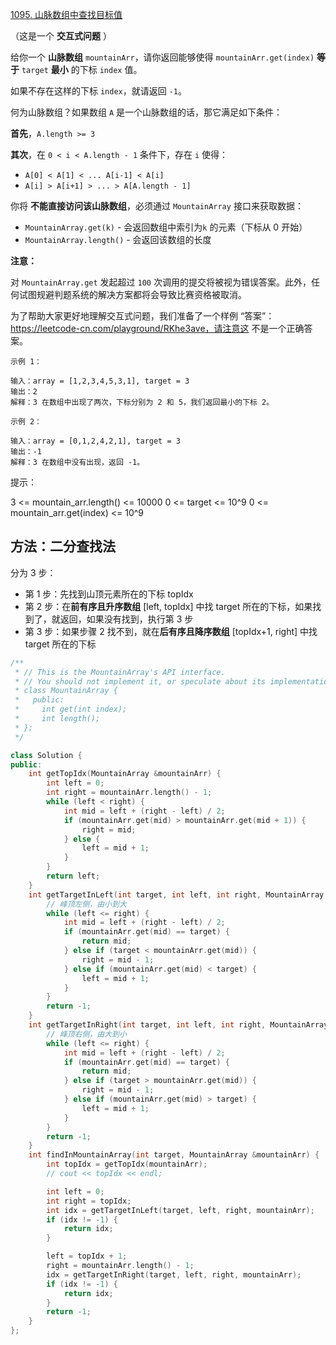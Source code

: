 [1095. 山脉数组中查找目标值](https://leetcode-cn.com/problems/find-in-mountain-array/)

（这是一个 **交互式问题** ）

给你一个 **山脉数组** `mountainArr`，请你返回能够使得 `mountainArr.get(index)` **等于** `target` **最小** 的下标 `index` 值。

如果不存在这样的下标 `index`，就请返回 `-1`。

何为山脉数组？如果数组 `A` 是一个山脉数组的话，那它满足如下条件：

**首先**，`A.length >= 3`

**其次**，在 `0 < i < A.length - 1` 条件下，存在 `i` 使得：

- `A[0] < A[1] < ... A[i-1] < A[i]`
- `A[i] > A[i+1] > ... > A[A.length - 1]`

你将 **不能直接访问该山脉数组**，必须通过 `MountainArray` 接口来获取数据：

- `MountainArray.get(k)` - 会返回数组中索引为`k` 的元素（下标从 0 开始）
- `MountainArray.length()` - 会返回该数组的长度

**注意：**

对 `MountainArray.get` 发起超过 `100` 次调用的提交将被视为错误答案。此外，任何试图规避判题系统的解决方案都将会导致比赛资格被取消。

为了帮助大家更好地理解交互式问题，我们准备了一个样例 “答案”：https://leetcode-cn.com/playground/RKhe3ave，请注意这 不是一个正确答案。

```
示例 1：

输入：array = [1,2,3,4,5,3,1], target = 3
输出：2
解释：3 在数组中出现了两次，下标分别为 2 和 5，我们返回最小的下标 2。

示例 2：

输入：array = [0,1,2,4,2,1], target = 3
输出：-1
解释：3 在数组中没有出现，返回 -1。
```

提示：

3 <= mountain_arr.length() <= 10000
0 <= target <= 10^9
0 <= mountain_arr.get(index) <= 10^9

## 方法：二分查找法

分为 3 步：

- 第 1 步：先找到山顶元素所在的下标 topIdx
- 第 2 步：在**前有序且升序数组** [left, topIdx] 中找 target 所在的下标，如果找到了，就返回，如果没有找到，执行第 3 步
- 第 3 步：如果步骤 2 找不到，就在**后有序且降序数组** [topIdx+1, right] 中找 target 所在的下标

```c++
/**
 * // This is the MountainArray's API interface.
 * // You should not implement it, or speculate about its implementation
 * class MountainArray {
 *   public:
 *     int get(int index);
 *     int length();
 * };
 */

class Solution {
public:
    int getTopIdx(MountainArray &mountainArr) {
        int left = 0;
        int right = mountainArr.length() - 1;
        while (left < right) {
            int mid = left + (right - left) / 2;
            if (mountainArr.get(mid) > mountainArr.get(mid + 1)) {
                right = mid;
            } else {
                left = mid + 1;
            }
        }
        return left;
    }
    int getTargetInLeft(int target, int left, int right, MountainArray &mountainArr) {
        // 峰顶左侧，由小到大
        while (left <= right) {
            int mid = left + (right - left) / 2;
            if (mountainArr.get(mid) == target) {
                return mid;
            } else if (target < mountainArr.get(mid)) {
                right = mid - 1;
            } else if (mountainArr.get(mid) < target) {
                left = mid + 1;
            }
        }
        return -1;
    }
    int getTargetInRight(int target, int left, int right, MountainArray &mountainArr) {
        // 峰顶右侧，由大到小
        while (left <= right) {
            int mid = left + (right - left) / 2;
            if (mountainArr.get(mid) == target) {
                return mid;
            } else if (target > mountainArr.get(mid)) {
                right = mid - 1;
            } else if (mountainArr.get(mid) > target) {
                left = mid + 1;
            }
        }
        return -1;
    }
    int findInMountainArray(int target, MountainArray &mountainArr) {
        int topIdx = getTopIdx(mountainArr);
        // cout << topIdx << endl;

        int left = 0;
        int right = topIdx;
        int idx = getTargetInLeft(target, left, right, mountainArr);
        if (idx != -1) {
            return idx;
        }

        left = topIdx + 1;
        right = mountainArr.length() - 1;
        idx = getTargetInRight(target, left, right, mountainArr);
        if (idx != -1) {
            return idx;
        }
        return -1;
    }
};
```

